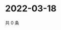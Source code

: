 # 2022-03-18

共 0 条

<!-- BEGIN WEIBO -->
<!-- 最后更新时间 Fri Mar 18 2022 17:15:22 GMT+0800 (China Standard Time) -->

<!-- END WEIBO -->
